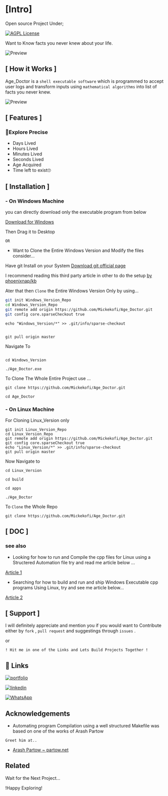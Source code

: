 
# [Intro]
Open source Project Under;

[![AGPL License](https://img.shields.io/badge/license-AGPL-blue.svg)](http://www.gnu.org/licenses/agpl-3.0)

Want to Know facts you never knew about your life.

![Preview](https://media.giphy.com/media/v1.Y2lkPTc5MGI3NjExaGV1NXE1eGhsMmN5aWxjNDFlcDRuZWdlbHVtZTNicnQ1b3c0bW5weiZlcD12MV9naWZzX3NlYXJjaCZjdD1n/QcN78VRJ7BoXYIAkJd/giphy.gif)



## [ How it Works ]


Age_Doctor is a ```shell executable software``` which is programmed to accept user logs and transform inputs using ```mathematical algorithms``` into list of facts you never knew.

![Preview](https://media.giphy.com/media/WkR1rKoiitnogUbtIF/giphy.gif)

## [ Features ]
### 🤔Explore Precise
- Days Lived
- Hours Lived
- Minutes Lived
- Seconds Lived
- Age Acquired
- Time left to exist🙄


## [ Installation ]
### - On Windows Machine
you can directly download only the executable program from below

[Download for Windows](https://github.com/Mickekofi/Age_Doctor/blob/master/Windows_Version/Age_Doctor.exe 
)

Then Drag it to Desktop

``` OR ``` 

- Want to Clone the Entire Windows Version and Modify the files consider...

Have git Install on your System
[Download git official page ](
https://git-scm.com/download/win
)

I recommend reading this third party article in other to do the setup
[by phoenixnap/kb](
 https://phoenixnap.com/kb/how-to-install-git-windows
)


Ater that then  ``` Clone ``` the Entire Windows Version Only by using...


```sh
git init Windows_Version_Repo
cd Windows_Version_Repo
git remote add origin https://github.com/Mickekofi/Age_Doctor.git
git config core.sparseCheckout true

```

```
echo "Windows_Version/*" >> .git/info/sparse-checkout
```

```

git pull origin master
```



Navigate To



```

cd Windows_Version
```


```
./Age_Doctor.exe

```

To Clone The Whole Entire Project use ...

```
git clone https://github.com/Mickekofi/Age_Doctor.git

```

```
cd Age_Doctor

```

### - On Linux Machine

For Cloning Linux_Version only

```
git init Linux_Version_Repo
cd Linux_Version_Repo
git remote add origin https://github.com/Mickekofi/Age_Doctor.git
git config core.sparseCheckout true
echo "Linux_Version/*" >> .git/info/sparse-checkout
git pull origin master

```

Now Navigate to

```
cd Linux_Version

cd build

cd apps

```


```
./Age_Doctor

```

To ``` Clone ``` the Whole Repo

```
git clone https://github.com/Mickekofi/Age_Doctor.git

````


## [ DOC ]
### see also 

- Looking for how to run and Compile the cpp files for Linux using a Structered Automation file try and read me article below ... 

[ Article 1]( https://tiny-moles-dig.loca.lt)
 

- Searching for how to build and run and ship Windows Executable cpp programs Using Linux, try and see me article below...


[Article 2](https://violet-comics-sit.loca.lt)
 
## [ Support ]

I will definitely appreciate and mention you if you would want to Contribute either by ```fork```  , ```pull request``` and suggestings through ```issues``` .

or

 ```! Hit me in one of the Links and Lets Build Projects Together !```



## 🔗 Links
[![portfolio](https://img.shields.io/badge/my_portfolio-000?style=for-the-badge&logo=ko-fi&logoColor=white)](https://orcid.org/0009-0005-1069-7360/)

[![linkedin](https://img.shields.io/badge/linkedin-0A66C2?style=for-the-badge&logo=linkedin&logoColor=white)](https://www.linkedin.com/in/michael-appiah-9b6919255?utm_source=share&utm_campaign=share_via&utm_content=profile&utm_medium=android_app/)

[![WhatsApp](https://img.shields.io/badge/WhatsApp-Hit%20Me-brightgreen)](https://wa.me/+233597326320)



## Acknowledgements

- Automating program Compilation using a well structured Makefile was based on one of the works of Arash Partow

 ```Greet him at..```
 - [Arash Partow ~ partow.net](http://www.partow.net/programming/makefile/index.html)
 
## Related

Wait for the Next Project... 

!Happy Exploring!
